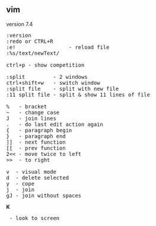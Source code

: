 vim
-

version 7.4

<pre>
:version
:redo or CTRL+R
:e!                 - reload file
:%s/text/newText/

ctrl+p - show competition

:split         - 2 windows
ctrl+shift+w   - switch window
:split file    - split with new file
:11 split file - split & show 11 lines of file

%   - bracket
~   - change case
J   - join lines
.   - do last edit action again
{   - paragraph begin
}   - paragraph end
]]  - next function
[[  - prev function
2<< - move twice to left
>>  - to right

v  - visual mode
d  - delete selected
y  - cope
j  - join
gJ - join without spaces
</pre><b>K</b><pre> - look to screen
</pre>